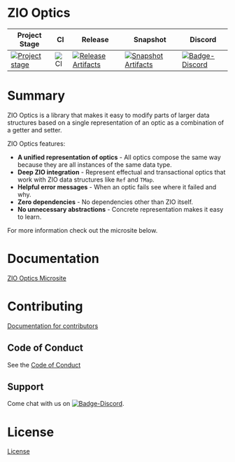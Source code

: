 # ZIO Optics

| Project Stage | CI | Release | Snapshot | Discord |
| --- | --- | --- | --- | --- |
| [![Project stage][Badge-Stage]][Link-Stage-Page] | ![CI][Badge-CI] | [![Release Artifacts][Badge-SonatypeReleases]][Link-SonatypeReleases] | [![Snapshot Artifacts][Badge-SonatypeSnapshots]][Link-SonatypeSnapshots] | [![Badge-Discord]][Link-Discord] |

# Summary

ZIO Optics is a library that makes it easy to modify parts of larger data structures based on a single representation of an optic as a combination of a getter and setter.

ZIO Optics features:

* **A unified representation of optics** - All optics compose the same way because they are all instances of the same data type. 
* **Deep ZIO integration** - Represent effectual and transactional optics that work with ZIO data structures like `Ref` and `TMap`.
* **Helpful error messages** - When an optic fails see where it failed and why.
* **Zero dependencies** - No dependencies other than ZIO itself.
* **No unnecessary abstractions** - Concrete representation makes it easy to learn.

For more information check out the microsite below.

# Documentation
[ZIO Optics Microsite](https://zio.github.io/zio-optics/)

# Contributing
[Documentation for contributors](https://zio.github.io/zio-optics/docs/about/about_contributing)

## Code of Conduct

See the [Code of Conduct](https://zio.github.io/zio-optics/docs/about/about_coc)

## Support

Come chat with us on [![Badge-Discord]][Link-Discord].


# License
[License](LICENSE)

[Badge-SonatypeReleases]: https://img.shields.io/nexus/r/https/oss.sonatype.org/dev.zio/zio-optics_2.12.svg "Sonatype Releases"
[Badge-SonatypeSnapshots]: https://img.shields.io/nexus/s/https/oss.sonatype.org/dev.zio/zio-optics_2.12.svg "Sonatype Snapshots"
[Badge-Discord]: https://img.shields.io/discord/629491597070827530?logo=discord "chat on discord"
[Badge-CI]: https://github.com/zio/zio-optics/workflows/CI/badge.svg
[Link-SonatypeReleases]: https://oss.sonatype.org/content/repositories/releases/dev/zio/zio-optics_2.12/ "Sonatype Releases"
[Link-SonatypeSnapshots]: https://oss.sonatype.org/content/repositories/snapshots/dev/zio/zio-optics_2.12/ "Sonatype Snapshots"
[Link-Discord]: https://discord.gg/2ccFBr4 "Discord"
[Badge-Stage]: https://img.shields.io/badge/Project%20Stage-Development-yellowgreen.svg
[Link-Stage-Page]: https://github.com/zio/zio/wiki/Project-Stages

